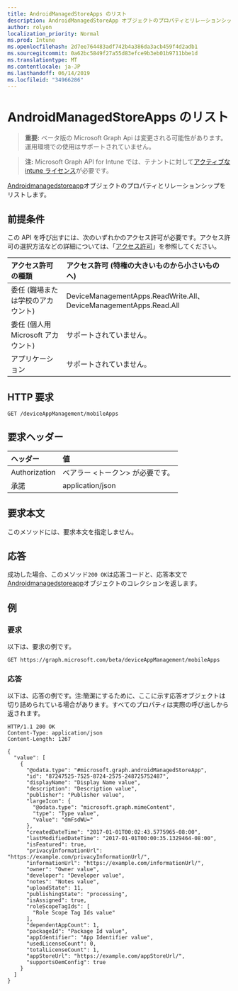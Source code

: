 ```yaml
---
title: AndroidManagedStoreApps のリスト
description: AndroidManagedStoreApp オブジェクトのプロパティとリレーションシップをリストします。
author: rolyon
localization_priority: Normal
ms.prod: Intune
ms.openlocfilehash: 2d7ee764483adf742b4a386da3acb459f4d2adb1
ms.sourcegitcommit: 0a62bc5849f27a55d83efce9b3eb01b9711bbe1d
ms.translationtype: MT
ms.contentlocale: ja-JP
ms.lasthandoff: 06/14/2019
ms.locfileid: "34966286"
---
```

# <a name="list-androidmanagedstoreapps"></a>AndroidManagedStoreApps のリスト

> **重要:** ベータ版の Microsoft Graph Api は変更される可能性があります。運用環境での使用はサポートされていません。

> **注:** Microsoft Graph API for Intune では、テナントに対して[アクティブな intune ライセンス](https://go.microsoft.com/fwlink/?linkid=839381)が必要です。

[Androidmanagedstoreapp](../resources/intune-apps-androidmanagedstoreapp.md)オブジェクトのプロパティとリレーションシップをリストします。

## <a name="prerequisites"></a>前提条件
この API を呼び出すには、次のいずれかのアクセス許可が必要です。アクセス許可の選択方法などの詳細については、「[アクセス許可](/graph/permissions-reference)」を参照してください。

|アクセス許可の種類|アクセス許可 (特権の大きいものから小さいものへ)|
|:---|:---|
|委任 (職場または学校のアカウント)|DeviceManagementApps.ReadWrite.All、DeviceManagementApps.Read.All|
|委任 (個人用 Microsoft アカウント)|サポートされていません。|
|アプリケーション|サポートされていません。|

## <a name="http-request"></a>HTTP 要求
<!-- {
  "blockType": "ignored"
}
-->
``` http
GET /deviceAppManagement/mobileApps
```

## <a name="request-headers"></a>要求ヘッダー
|ヘッダー|値|
|:---|:---|
|Authorization|ベアラー &lt;トークン&gt; が必要です。|
|承諾|application/json|

## <a name="request-body"></a>要求本文
このメソッドには、要求本文を指定しません。

## <a name="response"></a>応答
成功した場合、このメソッド`200 OK`は応答コードと、応答本文で[Androidmanagedstoreapp](../resources/intune-apps-androidmanagedstoreapp.md)オブジェクトのコレクションを返します。

## <a name="example"></a>例

### <a name="request"></a>要求
以下は、要求の例です。
``` http
GET https://graph.microsoft.com/beta/deviceAppManagement/mobileApps
```

### <a name="response"></a>応答
以下は、応答の例です。注:簡潔にするために、ここに示す応答オブジェクトは切り詰められている場合があります。すべてのプロパティは実際の呼び出しから返されます。
``` http
HTTP/1.1 200 OK
Content-Type: application/json
Content-Length: 1267

{
  "value": [
    {
      "@odata.type": "#microsoft.graph.androidManagedStoreApp",
      "id": "87247525-7525-8724-2575-248725752487",
      "displayName": "Display Name value",
      "description": "Description value",
      "publisher": "Publisher value",
      "largeIcon": {
        "@odata.type": "microsoft.graph.mimeContent",
        "type": "Type value",
        "value": "dmFsdWU="
      },
      "createdDateTime": "2017-01-01T00:02:43.5775965-08:00",
      "lastModifiedDateTime": "2017-01-01T00:00:35.1329464-08:00",
      "isFeatured": true,
      "privacyInformationUrl": "https://example.com/privacyInformationUrl/",
      "informationUrl": "https://example.com/informationUrl/",
      "owner": "Owner value",
      "developer": "Developer value",
      "notes": "Notes value",
      "uploadState": 11,
      "publishingState": "processing",
      "isAssigned": true,
      "roleScopeTagIds": [
        "Role Scope Tag Ids value"
      ],
      "dependentAppCount": 1,
      "packageId": "Package Id value",
      "appIdentifier": "App Identifier value",
      "usedLicenseCount": 0,
      "totalLicenseCount": 1,
      "appStoreUrl": "https://example.com/appStoreUrl/",
      "supportsOemConfig": true
    }
  ]
}
```





